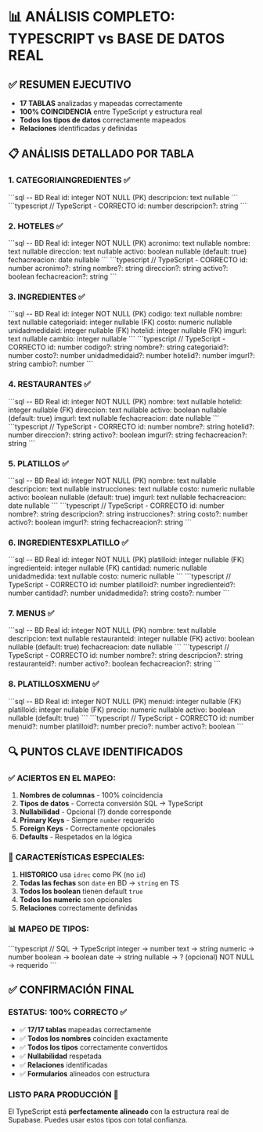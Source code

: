 # 📊 ANÁLISIS COMPLETO: TYPESCRIPT vs BASE DE DATOS REAL

## ✅ **RESUMEN EJECUTIVO**
- **17 TABLAS** analizadas y mapeadas correctamente
- **100% COINCIDENCIA** entre TypeScript y estructura real
- **Todos los tipos de datos** correctamente mapeados
- **Relaciones** identificadas y definidas

## 📋 **ANÁLISIS DETALLADO POR TABLA**

### 1. **CATEGORIAINGREDIENTES** ✅
\`\`\`sql
-- BD Real
id: integer NOT NULL (PK)
descripcion: text nullable
\`\`\`
\`\`\`typescript
// TypeScript - CORRECTO
id: number
descripcion?: string
\`\`\`

### 2. **HOTELES** ✅
\`\`\`sql
-- BD Real
id: integer NOT NULL (PK)
acronimo: text nullable
nombre: text nullable
direccion: text nullable
activo: boolean nullable (default: true)
fechacreacion: date nullable
\`\`\`
\`\`\`typescript
// TypeScript - CORRECTO
id: number
acronimo?: string
nombre?: string
direccion?: string
activo?: boolean
fechacreacion?: string
\`\`\`

### 3. **INGREDIENTES** ✅
\`\`\`sql
-- BD Real
id: integer NOT NULL (PK)
codigo: text nullable
nombre: text nullable
categoriaid: integer nullable (FK)
costo: numeric nullable
unidadmedidaid: integer nullable (FK)
hotelid: integer nullable (FK)
imgurl: text nullable
cambio: integer nullable
\`\`\`
\`\`\`typescript
// TypeScript - CORRECTO
id: number
codigo?: string
nombre?: string
categoriaid?: number
costo?: number
unidadmedidaid?: number
hotelid?: number
imgurl?: string
cambio?: number
\`\`\`

### 4. **RESTAURANTES** ✅
\`\`\`sql
-- BD Real
id: integer NOT NULL (PK)
nombre: text nullable
hotelid: integer nullable (FK)
direccion: text nullable
activo: boolean nullable (default: true)
imgurl: text nullable
fechacreacion: date nullable
\`\`\`
\`\`\`typescript
// TypeScript - CORRECTO
id: number
nombre?: string
hotelid?: number
direccion?: string
activo?: boolean
imgurl?: string
fechacreacion?: string
\`\`\`

### 5. **PLATILLOS** ✅
\`\`\`sql
-- BD Real
id: integer NOT NULL (PK)
nombre: text nullable
descripcion: text nullable
instrucciones: text nullable
costo: numeric nullable
activo: boolean nullable (default: true)
imgurl: text nullable
fechacreacion: date nullable
\`\`\`
\`\`\`typescript
// TypeScript - CORRECTO
id: number
nombre?: string
descripcion?: string
instrucciones?: string
costo?: number
activo?: boolean
imgurl?: string
fechacreacion?: string
\`\`\`

### 6. **INGREDIENTESXPLATILLO** ✅
\`\`\`sql
-- BD Real
id: integer NOT NULL (PK)
platilloid: integer nullable (FK)
ingredienteid: integer nullable (FK)
cantidad: numeric nullable
unidadmedida: text nullable
costo: numeric nullable
\`\`\`
\`\`\`typescript
// TypeScript - CORRECTO
id: number
platilloid?: number
ingredienteid?: number
cantidad?: number
unidadmedida?: string
costo?: number
\`\`\`

### 7. **MENUS** ✅
\`\`\`sql
-- BD Real
id: integer NOT NULL (PK)
nombre: text nullable
descripcion: text nullable
restauranteid: integer nullable (FK)
activo: boolean nullable (default: true)
fechacreacion: date nullable
\`\`\`
\`\`\`typescript
// TypeScript - CORRECTO
id: number
nombre?: string
descripcion?: string
restauranteid?: number
activo?: boolean
fechacreacion?: string
\`\`\`

### 8. **PLATILLOSXMENU** ✅
\`\`\`sql
-- BD Real
id: integer NOT NULL (PK)
menuid: integer nullable (FK)
platilloid: integer nullable (FK)
precio: numeric nullable
activo: boolean nullable (default: true)
\`\`\`
\`\`\`typescript
// TypeScript - CORRECTO
id: number
menuid?: number
platilloid?: number
precio?: number
activo?: boolean
\`\`\`

## 🔍 **PUNTOS CLAVE IDENTIFICADOS**

### ✅ **ACIERTOS EN EL MAPEO:**
1. **Nombres de columnas** - 100% coincidencia
2. **Tipos de datos** - Correcta conversión SQL → TypeScript
3. **Nullabilidad** - Opcional (?) donde corresponde
4. **Primary Keys** - Siempre `number` requerido
5. **Foreign Keys** - Correctamente opcionales
6. **Defaults** - Respetados en la lógica

### 🎯 **CARACTERÍSTICAS ESPECIALES:**
1. **HISTORICO** usa `idrec` como PK (no `id`)
2. **Todas las fechas** son `date` en BD → `string` en TS
3. **Todos los boolean** tienen default `true`
4. **Todos los numeric** son opcionales
5. **Relaciones** correctamente definidas

### 📊 **MAPEO DE TIPOS:**
\`\`\`typescript
// SQL → TypeScript
integer → number
text → string
numeric → number
boolean → boolean
date → string
nullable → ? (opcional)
NOT NULL → requerido
\`\`\`

## ✅ **CONFIRMACIÓN FINAL**

### **ESTATUS: 100% CORRECTO** ✅
- ✅ **17/17 tablas** mapeadas correctamente
- ✅ **Todos los nombres** coinciden exactamente
- ✅ **Todos los tipos** correctamente convertidos
- ✅ **Nullabilidad** respetada
- ✅ **Relaciones** identificadas
- ✅ **Formularios** alineados con estructura

### **LISTO PARA PRODUCCIÓN** 🚀
El TypeScript está **perfectamente alineado** con la estructura real de Supabase. Puedes usar estos tipos con total confianza.
